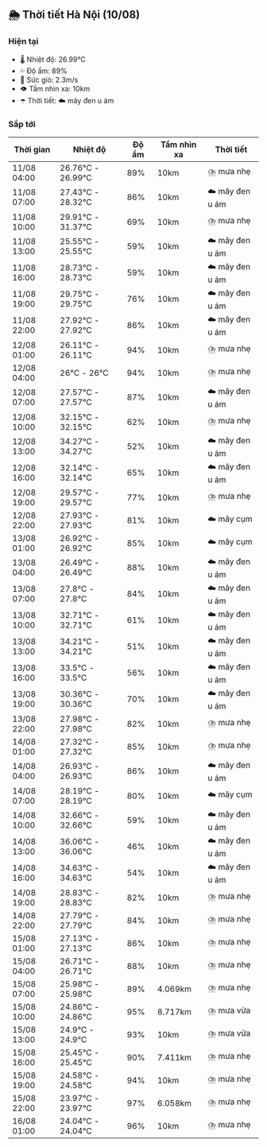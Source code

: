 ## 🌦️ Thời tiết Hà Nội (10/08)

### Hiện tại

- 🌡️ Nhiệt độ: 26.99℃
- 💦 Độ ẩm: 89%
- 💨 Sức gió: 2.3m/s
- 👁️ Tầm nhìn xa: 10km
- ☂️ Thời tiết: ☁️ mây đen u ám

### Sắp tới

| Thời gian | Nhiệt độ | Độ ẩm | Tầm nhìn xa | Thời tiết |
| --- | --- | --- | --- | --- |
| 11/08 04:00 | 26.76℃ - 26.99℃ | 89% | 10km | ⛈️ mưa nhẹ |
| 11/08 07:00 | 27.43℃ - 28.32℃ | 86% | 10km | ☁️ mây đen u ám |
| 11/08 10:00 | 29.91℃ - 31.37℃ | 69% | 10km | ⛈️ mưa nhẹ |
| 11/08 13:00 | 25.55℃ - 25.55℃ | 59% | 10km | ☁️ mây đen u ám |
| 11/08 16:00 | 28.73℃ - 28.73℃ | 59% | 10km | ☁️ mây đen u ám |
| 11/08 19:00 | 29.75℃ - 29.75℃ | 76% | 10km | ☁️ mây đen u ám |
| 11/08 22:00 | 27.92℃ - 27.92℃ | 86% | 10km | ☁️ mây đen u ám |
| 12/08 01:00 | 26.11℃ - 26.11℃ | 94% | 10km | ⛈️ mưa nhẹ |
| 12/08 04:00 | 26℃ - 26℃ | 94% | 10km | ⛈️ mưa nhẹ |
| 12/08 07:00 | 27.57℃ - 27.57℃ | 87% | 10km | ☁️ mây đen u ám |
| 12/08 10:00 | 32.15℃ - 32.15℃ | 62% | 10km | ⛈️ mưa nhẹ |
| 12/08 13:00 | 34.27℃ - 34.27℃ | 52% | 10km | ☁️ mây đen u ám |
| 12/08 16:00 | 32.14℃ - 32.14℃ | 65% | 10km | ☁️ mây đen u ám |
| 12/08 19:00 | 29.57℃ - 29.57℃ | 77% | 10km | ⛈️ mưa nhẹ |
| 12/08 22:00 | 27.93℃ - 27.93℃ | 81% | 10km | ☁️ mây cụm |
| 13/08 01:00 | 26.92℃ - 26.92℃ | 85% | 10km | ☁️ mây cụm |
| 13/08 04:00 | 26.49℃ - 26.49℃ | 88% | 10km | ☁️ mây đen u ám |
| 13/08 07:00 | 27.8℃ - 27.8℃ | 84% | 10km | ☁️ mây đen u ám |
| 13/08 10:00 | 32.71℃ - 32.71℃ | 61% | 10km | ☁️ mây đen u ám |
| 13/08 13:00 | 34.21℃ - 34.21℃ | 51% | 10km | ☁️ mây đen u ám |
| 13/08 16:00 | 33.5℃ - 33.5℃ | 56% | 10km | ☁️ mây đen u ám |
| 13/08 19:00 | 30.36℃ - 30.36℃ | 70% | 10km | ☁️ mây đen u ám |
| 13/08 22:00 | 27.98℃ - 27.98℃ | 82% | 10km | ⛈️ mưa nhẹ |
| 14/08 01:00 | 27.32℃ - 27.32℃ | 85% | 10km | ⛈️ mưa nhẹ |
| 14/08 04:00 | 26.93℃ - 26.93℃ | 86% | 10km | ☁️ mây đen u ám |
| 14/08 07:00 | 28.19℃ - 28.19℃ | 80% | 10km | ☁️ mây cụm |
| 14/08 10:00 | 32.66℃ - 32.66℃ | 59% | 10km | ☁️ mây đen u ám |
| 14/08 13:00 | 36.06℃ - 36.06℃ | 46% | 10km | ☁️ mây đen u ám |
| 14/08 16:00 | 34.63℃ - 34.63℃ | 54% | 10km | ☁️ mây đen u ám |
| 14/08 19:00 | 28.83℃ - 28.83℃ | 82% | 10km | ⛈️ mưa nhẹ |
| 14/08 22:00 | 27.79℃ - 27.79℃ | 84% | 10km | ⛈️ mưa nhẹ |
| 15/08 01:00 | 27.13℃ - 27.13℃ | 86% | 10km | ⛈️ mưa nhẹ |
| 15/08 04:00 | 26.71℃ - 26.71℃ | 88% | 10km | ⛈️ mưa nhẹ |
| 15/08 07:00 | 25.98℃ - 25.98℃ | 89% | 4.069km | ⛈️ mưa nhẹ |
| 15/08 10:00 | 24.86℃ - 24.86℃ | 95% | 8.717km | ⛈️ mưa vừa |
| 15/08 13:00 | 24.9℃ - 24.9℃ | 93% | 10km | ⛈️ mưa vừa |
| 15/08 16:00 | 25.45℃ - 25.45℃ | 90% | 7.411km | ⛈️ mưa nhẹ |
| 15/08 19:00 | 24.58℃ - 24.58℃ | 94% | 10km | ⛈️ mưa nhẹ |
| 15/08 22:00 | 23.97℃ - 23.97℃ | 97% | 6.058km | ⛈️ mưa nhẹ |
| 16/08 01:00 | 24.04℃ - 24.04℃ | 96% | 10km | ⛈️ mưa nhẹ |
